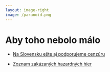 ```yaml
---
layout: image-right
image: /paranoid.png
---
```


# Aby toho nebolo málo

- [Na Slovensku ešte aj podporujeme cenzúru](https://www.slov-lex.sk/ezbierky-fe/pravne-predpisy/SK/ZZ/2018/69/20220226#paragraf-27b)

- [Zoznam zakázaných hazardných hier](https://www.urhh.sk/web/guest/zakazane-ponuky)